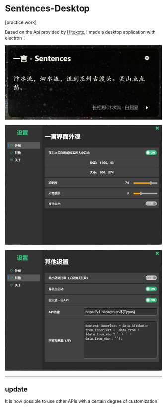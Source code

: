 # Sentences-Desktop

[practice work]

Based on the Api provided by [Hitokoto](https://hitokoto.cn/), I made a desktop application with electron：

![main](/md/main.png)

![setting1](/md/setting1.png)

![setting2](/md/setting2.png)

---

## update

It is now possible to use other APIs with a certain degree of customization